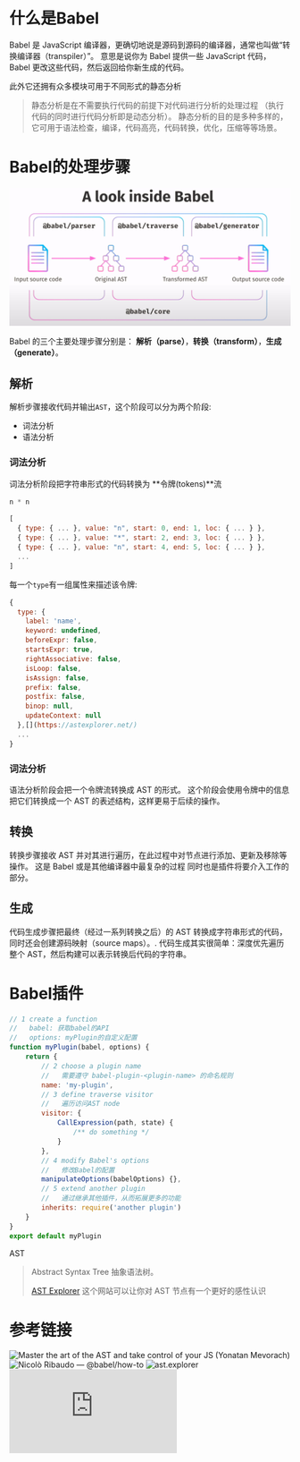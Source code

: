 # 什么是Babel
Babel 是 JavaScript 编译器，更确切地说是源码到源码的编译器，通常也叫做“转换编译器（transpiler）”。 意思是说你为 Babel 提供一些 JavaScript 代码，Babel 更改这些代码，然后返回给你新生成的代码。

此外它还拥有众多模块可用于不同形式的静态分析
> 静态分析是在不需要执行代码的前提下对代码进行分析的处理过程 （执行代码的同时进行代码分析即是动态分析）。 静态分析的目的是多种多样的， 它可用于语法检查，编译，代码高亮，代码转换，优化，压缩等等场景。

# Babel的处理步骤
![a look inside babel](assets/how_bable_work.jpg)

Babel 的三个主要处理步骤分别是： **解析（parse）**，**转换（transform）**，**生成（generate）**。

## 解析
解析步骤接收代码并输出`AST`，这个阶段可以分为两个阶段:
+ 词法分析
+ 语法分析

### 词法分析
词法分析阶段把字符串形式的代码转换为 **令牌(tokens)**流
```js
n * n
```
```js
[
  { type: { ... }, value: "n", start: 0, end: 1, loc: { ... } },
  { type: { ... }, value: "*", start: 2, end: 3, loc: { ... } },
  { type: { ... }, value: "n", start: 4, end: 5, loc: { ... } },
  ...
]
```
每一个`type`有一组属性来描述该令牌:
```js
{
  type: {
    label: 'name',
    keyword: undefined,
    beforeExpr: false,
    startsExpr: true,
    rightAssociative: false,
    isLoop: false,
    isAssign: false,
    prefix: false,
    postfix: false,
    binop: null,
    updateContext: null
  },[](https://astexplorer.net/)
  ...
}
```
### 词法分析
语法分析阶段会把一个令牌流转换成 AST 的形式。 这个阶段会使用令牌中的信息把它们转换成一个 AST 的表述结构，这样更易于后续的操作。

## 转换
转换步骤接收 AST 并对其进行遍历，在此过程中对节点进行添加、更新及移除等操作。 这是 Babel 或是其他编译器中最复杂的过程 同时也是插件将要介入工作的部分。

## 生成
代码生成步骤把最终（经过一系列转换之后）的 AST 转换成字符串形式的代码，同时还会创建源码映射（source maps）。.
代码生成其实很简单：深度优先遍历整个 AST，然后构建可以表示转换后代码的字符串。

# Babel插件
```js
// 1 create a function
//   babel: 获取babel的API
//   options: myPlugin的自定义配置
function myPlugin(babel, options) {
    return {
        // 2 choose a plugin name
        //   需要遵守 babel-plugin-<plugin-name> 的命名规则
        name: 'my-plugin',
        // 3 define traverse visitor
        //   遍历访问AST node
        visitor: {
            CallExpression(path, state) {
                /** do something */
            }
        },
        // 4 modify Babel's options
        //   修改Babel的配置
        manipulateOptions(babelOptions) {},
        // 5 extend another plugin
        //   通过继承其他插件，从而拓展更多的功能
        inherits: require('another plugin')
    }
}
export default myPlugin
```

AST
> Abstract Syntax Tree 抽象语法树。
> 
> 
> [AST Explorer](https://astexplorer.net) 这个网站可以让你对 AST 节点有一个更好的感性认识



# 参考链接
![Master the art of the AST and take control of your JS (Yonatan Mevorach)](https://www.youtube.com/watch?v=2W9tUnALrLg)
![Nicolò Ribaudo — @babel/how-to](https://www.youtube.com/watch?v=UeVq_U5obnE&list=PLOrenGrNapNDS8sK4HChODXmTUcF7O9Z9&index=3)
![ast.explorer](https://astexplorer.net)
![babel-handbook](https://github.com/jamiebuilds/babel-handbook/blob/master/translations/zh-Hans/README.md)
